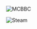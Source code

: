 ![MCBBC](https://moecount.awa.tips/get/@MCBBC-README.github?theme=gelbooru)

![Steam](https://steam.awa.tips/?steamid=76561198194786135&t=20211126091250)
